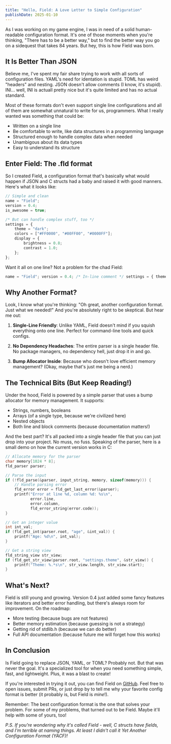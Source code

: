 ```yaml
---
title: "Hello, Field: A Love Letter to Simple Configuration"
publishDate: 2025-01-10
---
```

As I was working on my game engine, I was in need of a solid human-readable configuration format. It's one of those moments when you're thinking, "There has to be a better way," but to find the better way you go on a sidequest that takes 84 years. But hey, this is how Field was born.

## It Is Better Than JSON
Believe me, I've spent my fair share trying to work with all sorts of configuration files. YAML's need for identation is stupid. TOML has weird "headers" and nesting. JSON doesn't allow comments (I know, it's stupid). INI... well, INI is actuall pretty nice but it's quite limited and has no actual standard.

Most of these formats don't even support single line configurations and all of them are somewhat unnatural to write for us, programmers. What I really wanted was something that could be:

- Written on a single line
- Be comfortable to write, like data structures in a programming language
- Structured enough to handle complex data when needed
- Unambigous about its data types
- Easy to understand its structure

## Enter Field: The .fld format
So I created Field, a configuration format that's basically what would happen if JSON and C structs had a baby and raised it with good manners. Here's what it looks like:

```js
// Simple and clean
name = "Field";
version = 0.4;
is_awesome = true;

/* But can handle complex stuff, too */
settings = {
    theme = "dark";
    colors = ["#FF0000", "#00FF00", "#0000FF"];
    display = {
        brightness = 0.8;
        contrast = 1.0;
    };
};
```

Want it all on one line? Not a problem for the chad Field:

```js
name = "Field"; version = 0.4; /* In-line comment */ settings = { theme = "dark"; display = { brightness = 0.8; }; };
```
## Why Another Format?
Look, I know what you're thinking: "Oh great, another configuration format. Just what we needed!" And you're absolutely right to be skeptical. But hear me out:

1. **Single-Line Friendly**: Unlike YAML, Field doesn't mind if you squish everything onto one line. Perfect for command-line tools and quick configs.

2. **No Dependency Headaches**: The entire parser is a single header file. No package managers, no dependency hell, just drop it in and go.

3. **Bump Allocator Inside**: Because who doesn't love efficient memory management? (Okay, maybe that's just me being a nerd.)

## The Technical Bits (But Keep Reading!)
Under the hood, Field is powered by a simple parser that uses a bump allocator for memory management. It supports:
- Strings, numbers, booleans
- Arrays (of a single type, because we're civilized here)
- Nested objects
- Both line and block comments (because documentation matters!)

And the best part? It's all packed into a single header file that you can just drop into your project. No muss, no fuss. Speaking of the parser, here is a small demo on how the current version works in C:

```c
// Allocate memory for the parser
char memory[1024 * 8];
fld_parser parser;

// Parse the input
if (!fld_parse(&parser, input_string, memory, sizeof(memory))) {
    // Handle parsing error
    fld_error error = fld_get_last_error(&parser);
    printf("Error at line %d, column %d: %s\n", 
           error.line, 
           error.column, 
           fld_error_string(error.code));
}

// Get an integer value
int int_val;
if (fld_get_int(parser.root, "age", &int_val)) {
    printf("Age: %d\n", int_val);
}

// Get a string view
fld_string_view str_view;
if (fld_get_str_view(parser.root, "settings.theme", &str_view)) {
    printf("Theme: %.*s\n", str_view.length, str_view.start);
}
```

## What's Next?
Field is still young and growing. Version 0.4 just added some fancy features like iterators and better error handling, but there's always room for improvement. On the roadmap:
- More testing (because bugs are not features)
- Better memory estimation (because guessing is not a strategy)
- Getting rid of stdlib.h (because we can do better)
- Full API documentation (because future me will forget how this works)

## In Conclusion
Is Field going to replace JSON, YAML, or TOML? Probably not. But that was never the goal. It's a specialized tool for when you need something simple, fast, and lightweight. Plus, it was a blast to create!

If you're interested in trying it out, you can find Field on [GitHub](https://github.com/viktorfejes/field). Feel free to open issues, submit PRs, or just drop by to tell me why your favorite config format is better (it probably is, but Field is _mine_!).

Remember: The best configuration format is the one that solves your problem. For some of my problems, that turned out to be Field. Maybe it'll help with some of yours, too!

_P.S. If you're wondering why it's called Field - well, C structs have fields, and I'm terrible at naming things. At least I didn't call it Yet Another Configuration Format (YACF)!_